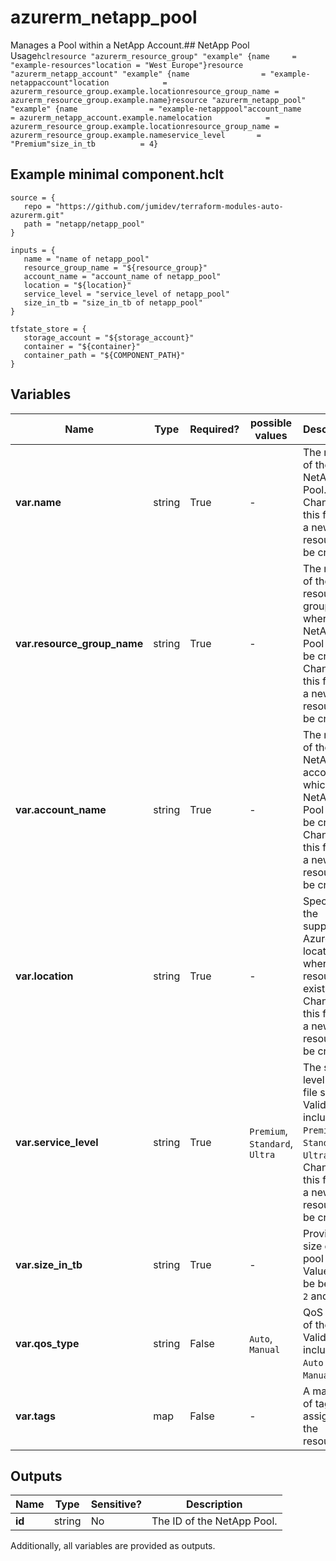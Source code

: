 # azurerm_netapp_pool

Manages a Pool within a NetApp Account.## NetApp Pool Usage```hclresource "azurerm_resource_group" "example" {name     = "example-resources"location = "West Europe"}resource "azurerm_netapp_account" "example" {name                = "example-netappaccount"location            = azurerm_resource_group.example.locationresource_group_name = azurerm_resource_group.example.name}resource "azurerm_netapp_pool" "example" {name                = "example-netapppool"account_name        = azurerm_netapp_account.example.namelocation            = azurerm_resource_group.example.locationresource_group_name = azurerm_resource_group.example.nameservice_level       = "Premium"size_in_tb          = 4}```

## Example minimal component.hclt

```hcl
source = {
   repo = "https://github.com/jumidev/terraform-modules-auto-azurerm.git" 
   path = "netapp/netapp_pool" 
}

inputs = {
   name = "name of netapp_pool" 
   resource_group_name = "${resource_group}" 
   account_name = "account_name of netapp_pool" 
   location = "${location}" 
   service_level = "service_level of netapp_pool" 
   size_in_tb = "size_in_tb of netapp_pool" 
}

tfstate_store = {
   storage_account = "${storage_account}" 
   container = "${container}" 
   container_path = "${COMPONENT_PATH}" 
}

```

## Variables

| Name | Type | Required? |  possible values |  Description |
| ---- | ---- | --------- |  ----------- | ----------- |
| **var.name** | string | True | -  |  The name of the NetApp Pool. Changing this forces a new resource to be created. | 
| **var.resource_group_name** | string | True | -  |  The name of the resource group where the NetApp Pool should be created. Changing this forces a new resource to be created. | 
| **var.account_name** | string | True | -  |  The name of the NetApp account in which the NetApp Pool should be created. Changing this forces a new resource to be created. | 
| **var.location** | string | True | -  |  Specifies the supported Azure location where the resource exists. Changing this forces a new resource to be created. | 
| **var.service_level** | string | True | `Premium`, `Standard`, `Ultra`  |  The service level of the file system. Valid values include `Premium`, `Standard`, or `Ultra`. Changing this forces a new resource to be created. | 
| **var.size_in_tb** | string | True | -  |  Provisioned size of the pool in TB. Value must be between `2` and `500`. | 
| **var.qos_type** | string | False | `Auto`, `Manual`  |  QoS Type of the pool. Valid values include `Auto` or `Manual`. | 
| **var.tags** | map | False | -  |  A mapping of tags to assign to the resource. | 



## Outputs

| Name | Type | Sensitive? | Description |
| ---- | ---- | --------- | --------- |
| **id** | string | No  | The ID of the NetApp Pool. | 

Additionally, all variables are provided as outputs.
